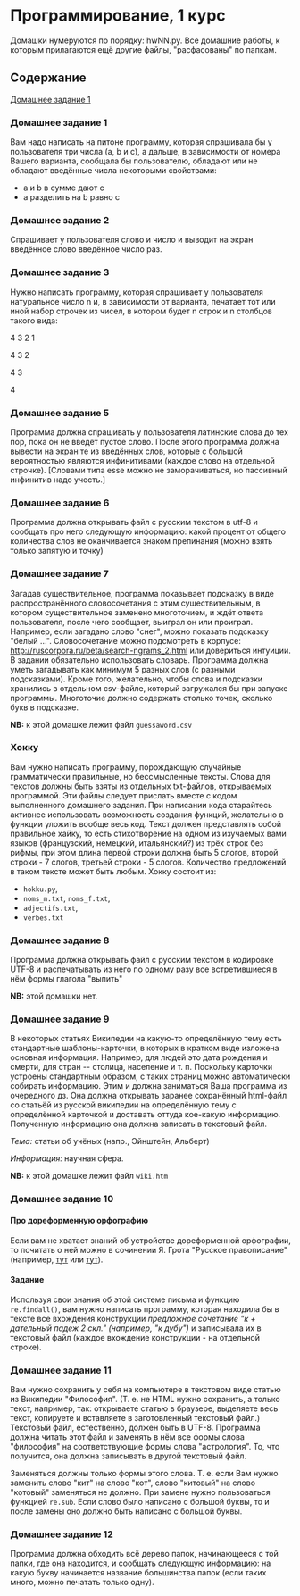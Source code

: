 # Программирование, 1 курс

Домашки нумеруются по порядку: hwNN.py. Все домашние работы, к которым прилагаются ещё другие файлы, "расфасованы" по папкам.

## Содержание
[Домашнее задание 1](###-Домашнее-задание-1)

### Домашнее задание 1
Вам надо написать на питоне программу, которая спрашивала бы у пользователя три числа (a, b и c), а дальше, в зависимости от номера Вашего варианта, сообщала бы пользователю, обладают или не обладают введённые числа некоторыми свойствами:
* a и b в сумме дают c
* a разделить на b равно c

### Домашнее задание 2
Спрашивает у пользователя слово и число и выводит на экран введённое слово введённое число раз.

### Домашнее задание 3
Нужно написать программу, которая спрашивает у пользователя натуральное число n и, в зависимости от варианта, печатает тот или иной набор строчек из чисел, в котором будет n строк и n столбцов такого вида:

4 3 2 1

4 3 2

4 3

4

### Домашнее задание 5 
Программа должна спрашивать у пользователя латинские слова до тех пор, пока он не введёт пустое слово. После этого программа должна вывести на экран те из введённых слов, которые с большой вероятностью являются инфинитивами (каждое слово на отдельной строчке). [Словами типа esse можно не заморачиваться, но пассивный инфинитив надо учесть.]

### Домашнее задание 6
Программа должна открывать файл с русским текстом в utf-8 и сообщать про него следующую информацию: какой процент от общего количества слов не оканчивается знаком препинания (можно взять только запятую и точку)

### Домашнее задание 7
Загадав существительное, программа показывает подсказку в виде распространённого словосочетания с этим существительным, в котором существительное заменено многоточием, и ждёт ответа пользователя, после чего сообщает, выиграл он или проиграл. Например, если загадано слово "снег", можно показать подсказку "белый ...". Словосочетание можно подсмотреть в корпусе: http://ruscorpora.ru/beta/search-ngrams_2.html или довериться интуиции.
В задании обязательно использовать словарь. Программа должна уметь загадывать как минимум 5 разных слов (с разными подсказками). Кроме того, желательно, чтобы слова и подсказки хранились в отдельном csv-файле, который загружался бы при запуске программы.
Многоточие должно содержать столько точек, сколько букв в подсказке.

**NB:** к этой домашке лежит файл ```guessaword.csv```

### Хокку
Вам нужно написать программу, порождающую случайные грамматически правильные, но бессмысленные тексты. Слова для текстов должны быть взяты из отдельных txt-файлов, открываемых программой. Эти файлы следует прислать вместе с кодом выполненного домашнего задания. При написании кода старайтесь активнее использовать возможность создания функций, желательно в функции уложить вообще весь код.
Текст должен представлять собой правильное хайку, то есть стихотворение на одном из изучаемых вами языков (французский, немецкий, итальянский?) из трёх строк без рифмы, при этом длина первой строки должна быть 5 слогов, второй строки - 7 слогов, третьей строки - 5 слогов. Количество предложений в таком тексте может быть любым.
Хокку состоит из:
* ```hokku.py```,
* ```noms_m.txt```, ```noms_f.txt```,
* ```adjectifs.txt```,
* ```verbes.txt```

### Домашнее задание 8
Программа должна открывать файл с русским текстом в кодировке UTF-8 и распечатывать из него по одному разу все встретившиеся в нём формы глагола "выпить"

**NB:** этой домашки нет.

### Домашнее задание 9
В некоторых статьях Википедии на какую-то определённую тему есть стандартные шаблоны-карточки, в которых в кратком виде изложена основная информация. Например, для людей это дата рождения и смерти, для стран -- столица, население и т. п. Поскольку карточки устроены стандартным образом, с таких страниц можно автоматически собирать информацию. Этим и должна заниматься Ваша программа из очередного дз. Она должна открывать заранее сохранённый html-файл со статьёй из русской википедии на определённую тему с определённой карточкой и доставать оттуда кое-какую информацию. Полученную информацию она должна записать в текстовый файл.

*Тема:* статьи об учёных (напр., Эйнштейн, Альберт)

*Информация:* научная сфера.

**NB:** к этой домашке лежит файл ```wiki.htm```

### Домашнее задание 10

#### Про дореформенную орфографию

Если вам не хватает знаний об устройстве дореформенной орфографии, то почитать о ней можно в сочинении Я. Грота "Русское правописание" (например, [тут](http://imwerden.de/pdf/grot_russkoe_pravopisanie_1894.pdf) или [тут]( https://docs.google.com/file/d/0BwmZ0X8TCLyaM2p6VVRNV0FmTE0/edit)).

#### Задание
Используя свои знания об этой системе письма и функцию ```re.findall()```, вам нужно написать программу, которая находила бы в тексте все вхождения конструкции *предложное сочетание "к + дательный падеж 2 скл." (например, "к дубу")* и записывала их в текстовый файл (каждое вхождение конструкции - на отдельной строке).

### Домашнее задание 11
Вам нужно сохранить у себя на компьютере в текстовом виде статью из Википедии "Философия". (Т. е. не HTML нужно сохранить, а только текст, например, так: открываете статью в браузере, выделяете весь текст, копируете и вставляете в заготовленный текстовый файл.) Текстовый файл, естественно, должен быть в UTF-8. Программа должна читать этот файл и заменять в нём все формы слова "философия" на соответствующие формы слова "астрология". То, что получится, она должна записывать в другой текстовый файл.

Заменяться должны только формы этого слова. Т. е. если Вам нужно заменить слово "кит" на слово "кот", слово "китовый" на слово "котовый" заменяться не должно. При замене нужно пользоваться функцией ```re.sub```. Если слово было написано с большой буквы, то и после замены оно должно быть написано с большой буквы.

### Домашнее задание 12
Программа должна обходить всё дерево папок, начинающееся с той папки, где она находится, и сообщать следующую информацию: на какую букву начинается название большинства папок (если таких много, можно печатать только одну).
